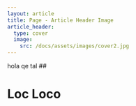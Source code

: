 ```yaml
---
layout: article
title: Page - Article Header Image
article_header:
  type: cover
  image:
    src: /docs/assets/images/cover2.jpg
---
```



hola qe tal ##
# Loc Loco
